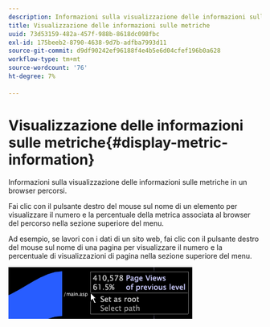 ```yaml
---
description: Informazioni sulla visualizzazione delle informazioni sulle metriche in un browser percorsi.
title: Visualizzazione delle informazioni sulle metriche
uuid: 73d53159-482a-457f-988b-8618dc098fbc
exl-id: 175beeb2-8790-4638-9d7b-adfba7993d11
source-git-commit: d9df90242ef96188f4e4b5e6d04cfef196b0a628
workflow-type: tm+mt
source-wordcount: '76'
ht-degree: 7%

---
```


# Visualizzazione delle informazioni sulle metriche{#display-metric-information}

Informazioni sulla visualizzazione delle informazioni sulle metriche in un browser percorsi.

Fai clic con il pulsante destro del mouse sul nome di un elemento per visualizzare il numero e la percentuale della metrica associata al browser del percorso nella sezione superiore del menu.

Ad esempio, se lavori con i dati di un sito web, fai clic con il pulsante destro del mouse sul nome di una pagina per visualizzare il numero e la percentuale di visualizzazioni di pagina nella sezione superiore del menu.

![](assets/vis_PathBrowser_info.png)
